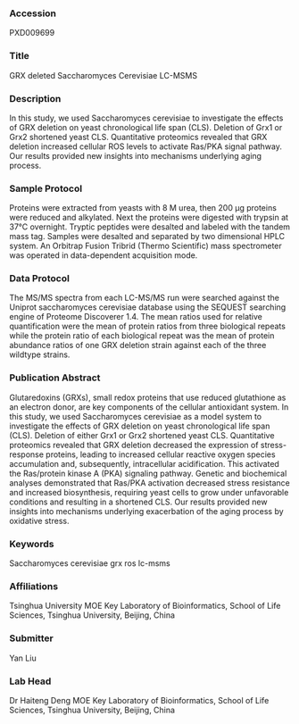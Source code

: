 ### Accession
PXD009699

### Title
GRX deleted Saccharomyces Cerevisiae LC-MSMS

### Description
In this study, we used Saccharomyces cerevisiae to investigate the effects of GRX deletion on yeast chronological life span (CLS). Deletion of Grx1 or Grx2 shortened yeast CLS. Quantitative proteomics revealed that GRX deletion increased cellular ROS levels to activate Ras/PKA signal pathway. Our results provided new insights into mechanisms underlying aging process.

### Sample Protocol
Proteins were extracted from yeasts with 8 M urea, then 200 μg proteins were reduced and alkylated. Next the proteins were digested with trypsin at 37°C overnight. Tryptic peptides were desalted and labeled with the tandem mass tag. Samples were desalted and separated by two dimensional HPLC system. An Orbitrap Fusion Tribrid (Thermo Scientific) mass spectrometer was operated in data-dependent acquisition mode.

### Data Protocol
The MS/MS spectra from each LC-MS/MS run were searched against the Uniprot saccharomyces cerevisiae database using the SEQUEST searching engine of Proteome Discoverer 1.4. The mean ratios used for relative quantification were the mean of protein ratios from three biological repeats while the protein ratio of each biological repeat was the mean of protein abundance ratios of one GRX deletion strain against each of the three wildtype strains.

### Publication Abstract
Glutaredoxins (GRXs), small redox proteins that use reduced glutathione as an electron donor, are key components of the cellular antioxidant system. In this study, we used Saccharomyces cerevisiae as a model system to investigate the effects of GRX deletion on yeast chronological life span (CLS). Deletion of either Grx1 or Grx2 shortened yeast CLS. Quantitative proteomics revealed that GRX deletion decreased the expression of stress-response proteins, leading to increased cellular reactive oxygen species accumulation and, subsequently, intracellular acidification. This activated the Ras/protein kinase A (PKA) signaling pathway. Genetic and biochemical analyses demonstrated that Ras/PKA activation decreased stress resistance and increased biosynthesis, requiring yeast cells to grow under unfavorable conditions and resulting in a shortened CLS. Our results provided new insights into mechanisms underlying exacerbation of the aging process by oxidative stress.

### Keywords
Saccharomyces cerevisiae grx ros lc-msms

### Affiliations
Tsinghua University
MOE Key Laboratory of Bioinformatics, School of Life Sciences, Tsinghua University, Beijing, China

### Submitter
Yan Liu

### Lab Head
Dr Haiteng Deng
MOE Key Laboratory of Bioinformatics, School of Life Sciences, Tsinghua University, Beijing, China


